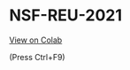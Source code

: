 # NSF-REU-2021
[View on Colab](https://colab.research.google.com/github/mayhd3/NSF-REU-2021/blob/main/AMIvisualizations.ipynb)

(Press Ctrl+F9)
